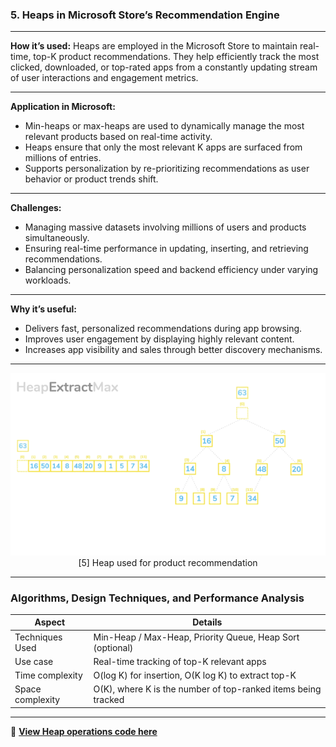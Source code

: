 

###  **5. Heaps in Microsoft Store’s Recommendation Engine**

---

**How it’s used:**
Heaps are employed in the Microsoft Store to maintain real-time, top-K product recommendations. They help efficiently track the most clicked, downloaded, or top-rated apps from a constantly updating stream of user interactions and engagement metrics.

---

**Application in Microsoft:**

* Min-heaps or max-heaps are used to dynamically manage the most relevant products based on real-time activity.
* Heaps ensure that only the most relevant K apps are surfaced from millions of entries.
* Supports personalization by re-prioritizing recommendations as user behavior or product trends shift.

---

**Challenges:**

* Managing massive datasets involving millions of users and products simultaneously.
* Ensuring real-time performance in updating, inserting, and retrieving recommendations.
* Balancing personalization speed and backend efficiency under varying workloads.

---

**Why it’s useful:**

* Delivers fast, personalized recommendations during app browsing.
* Improves user engagement by displaying highly relevant content.
* Increases app visibility and sales through better discovery mechanisms.

---

<p align="center">
  <img src="https://github.com/Sindhuhurakadli/sindhu_portfolio.io/blob/main/images/heap.gif?raw=true" alt="Heap in Recommendation Engine" width="600">
  <br>
  [5] Heap used for product recommendation
</p>

---

###  Algorithms, Design Techniques, and Performance Analysis

| Aspect           | Details                                                       |
| ---------------- | ------------------------------------------------------------- |
| Techniques Used  | Min-Heap / Max-Heap, Priority Queue, Heap Sort (optional)     |
| Use case         | Real-time tracking of top-K relevant apps                     |
| Time complexity  | O(log K) for insertion, O(K log K) to extract top-K           |
| Space complexity | O(K), where K is the number of top-ranked items being tracked |

---

🔗 **[View Heap operations code here](https://github.com/Sindhuhurakadli/sindhu_portfolio.io/blob/main/codes/heap.cpp)**

